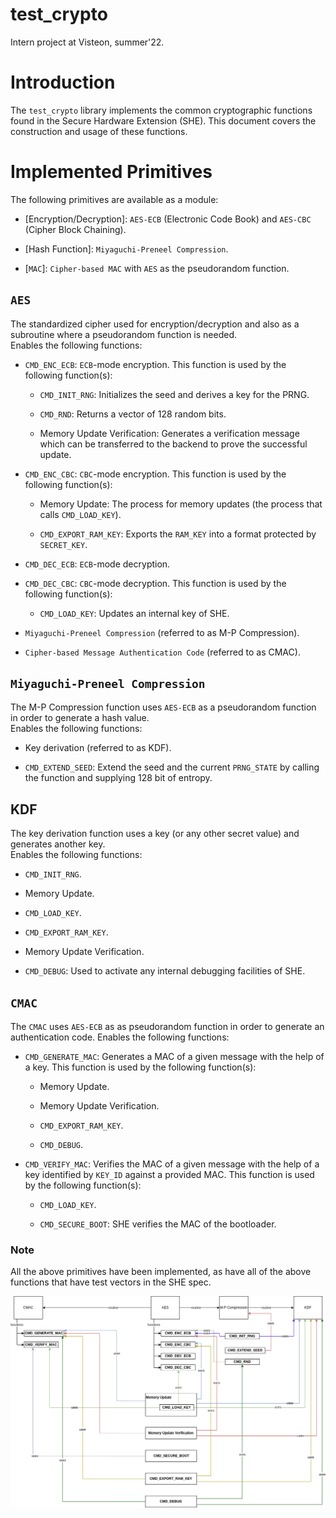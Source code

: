 # test_crypto
Intern project at Visteon, summer'22.

# Introduction

The `test_crypto` library implements the common cryptographic functions
found in the Secure Hardware Extension (SHE). This document covers the
construction and usage of these functions.

# Implemented Primitives

The following primitives are available as a module:

-   [Encryption/Decryption]: `AES-ECB` (Electronic Code
    Book) and `AES-CBC` (Cipher Block Chaining).

-   [Hash Function]: `Miyaguchi-Preneel Compression`.

-   [`MAC`]: `Cipher-based MAC` with `AES` as the
    pseudorandom function.

## `AES`

The standardized cipher used for encryption/decryption and also as a
subroutine where a pseudorandom function is needed.\
Enables the following functions:

-   `CMD_ENC_ECB`: `ECB`-mode encryption. This function is used by the
    following function(s):

    -   `CMD_INIT_RNG`: Initializes the seed and derives a key for the
        PRNG.

    -   `CMD_RND`: Returns a vector of 128 random bits.

    -   Memory Update Verification: Generates a verification message
        which can be transferred to the backend to prove the successful
        update.

-   `CMD_ENC_CBC`: `CBC`-mode encryption. This function is used by the
    following function(s):

    -   Memory Update: The process for memory updates (the process that
        calls `CMD_LOAD_KEY`).

    -   `CMD_EXPORT_RAM_KEY`: Exports the `RAM_KEY` into a format
        protected by `SECRET_KEY`.

-   `CMD_DEC_ECB`: `ECB`-mode decryption.

-   `CMD_DEC_CBC`: `CBC`-mode decryption. This function is used by the
    following function(s):

    -   `CMD_LOAD_KEY`: Updates an internal key of SHE.

-   `Miyaguchi-Preneel Compression` (referred to as M-P Compression).

-   `Cipher-based Message Authentication Code` (referred to as CMAC).

## `Miyaguchi-Preneel Compression`

The M-P Compression function uses `AES-ECB` as a pseudorandom function
in order to generate a hash value.\
Enables the following functions:

-   Key derivation (referred to as KDF).

-   `CMD_EXTEND_SEED`: Extend the seed and the current `PRNG_STATE` by
    calling the function and supplying 128 bit of entropy.

## KDF

The key derivation function uses a key (or any other secret value) and
generates another key.\
Enables the following functions:

-   `CMD_INIT_RNG`.

-   Memory Update.

-   `CMD_LOAD_KEY`.

-   `CMD_EXPORT_RAM_KEY`.

-   Memory Update Verification.

-   `CMD_DEBUG`: Used to activate any internal debugging facilities of
    SHE.

## `CMAC`

The `CMAC` uses `AES-ECB` as as pseudorandom function in order to
generate an authentication code. Enables the following functions:

-   `CMD_GENERATE_MAC`: Generates a MAC of a given message with the help
    of a key. This function is used by the following function(s):

    -   Memory Update.

    -   Memory Update Verification.

    -   `CMD_EXPORT_RAM_KEY`.

    -   `CMD_DEBUG`.

-   `CMD_VERIFY_MAC`: Verifies the MAC of a given message with the help
    of a key identified by `KEY_ID` against a provided MAC. This
    function is used by the following function(s):

    -   `CMD_LOAD_KEY`.

    -   `CMD_SECURE_BOOT`: SHE verifies the MAC of the bootloader.

### Note

All the above primitives have been implemented, as have all of the above
functions that have test vectors in the SHE spec.

![](https://github.com/kagurajasant/test_crypto/blob/main/flowchart_diag.png)

